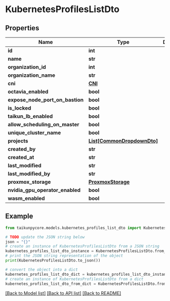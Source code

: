 # KubernetesProfilesListDto


## Properties

Name | Type | Description | Notes
------------ | ------------- | ------------- | -------------
**id** | **int** |  | 
**name** | **str** |  | 
**organization_id** | **int** |  | 
**organization_name** | **str** |  | 
**cni** | [**CNI**](CNI.md) |  | 
**octavia_enabled** | **bool** |  | 
**expose_node_port_on_bastion** | **bool** |  | 
**is_locked** | **bool** |  | 
**taikun_lb_enabled** | **bool** |  | 
**allow_scheduling_on_master** | **bool** |  | 
**unique_cluster_name** | **bool** |  | 
**projects** | [**List[CommonDropdownDto]**](CommonDropdownDto.md) |  | 
**created_by** | **str** |  | 
**created_at** | **str** |  | 
**last_modified** | **str** |  | 
**last_modified_by** | **str** |  | 
**proxmox_storage** | [**ProxmoxStorage**](ProxmoxStorage.md) |  | 
**nvidia_gpu_operator_enabled** | **bool** |  | 
**wasm_enabled** | **bool** |  | 

## Example

```python
from taikunpycore.models.kubernetes_profiles_list_dto import KubernetesProfilesListDto

# TODO update the JSON string below
json = "{}"
# create an instance of KubernetesProfilesListDto from a JSON string
kubernetes_profiles_list_dto_instance = KubernetesProfilesListDto.from_json(json)
# print the JSON string representation of the object
print(KubernetesProfilesListDto.to_json())

# convert the object into a dict
kubernetes_profiles_list_dto_dict = kubernetes_profiles_list_dto_instance.to_dict()
# create an instance of KubernetesProfilesListDto from a dict
kubernetes_profiles_list_dto_from_dict = KubernetesProfilesListDto.from_dict(kubernetes_profiles_list_dto_dict)
```
[[Back to Model list]](../README.md#documentation-for-models) [[Back to API list]](../README.md#documentation-for-api-endpoints) [[Back to README]](../README.md)


